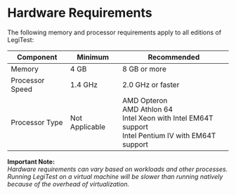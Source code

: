 ﻿# Hardware Requirements

The following memory and processor requirements apply to all editions of LegiTest:


| Component | Minimum | Recommended |
|-----------|---------|-------------|
| Memory    | 4 GB    | 8 GB or more|
| Processor Speed | 1.4 GHz | 2.0 GHz or faster |
| Processor Type | Not Applicable | AMD Opteron<br/>AMD Athlon 64<br/>Intel Xeon with Intel EM64T support<br/>Intel Pentium IV with EM64T support<br/> |


**Important Note:**  
*Hardware requirements can vary based on workloads and other processes.*  
*Running LegiTest on a virtual machine will be slower than running natively because of the overhead of virtualization.*